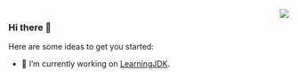 <img align="right" src="https://github-readme-stats.vercel.app/api?username=zhiyi98&&show_icons=true&theme=github" />

### Hi there 👋

Here are some ideas to get you started:

- 🔭 I’m currently working on [LearningJDK](https://github.com/kangjianwei/LearningJDK).